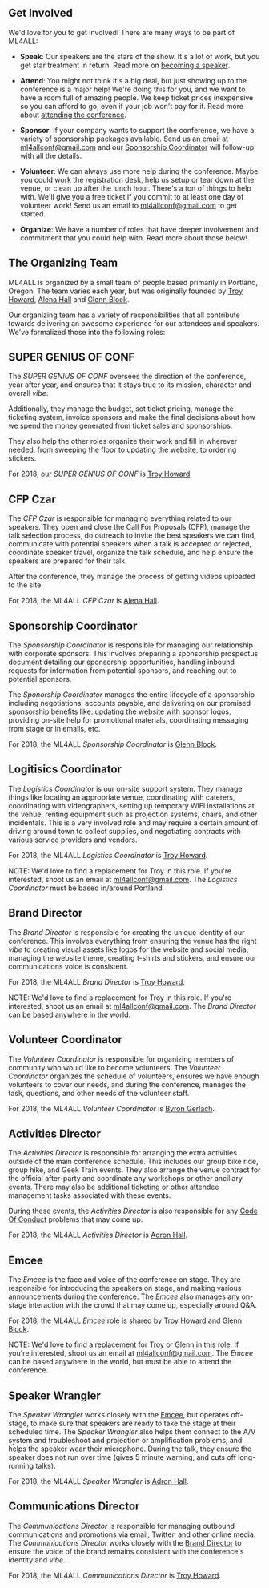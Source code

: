 Get Involved
------------

We'd love for you to get involved! There are many ways to be part of ML4ALL:

- **Speak**: Our speakers are the stars of the show. It's a lot of work, but you get star treatment in return. Read more on [becoming a speaker][speak].

- **Attend**: You might not think it's a big deal, but just showing up to the conference is a major help! We're doing this for you, and we want to have a room full of amazing people. We keep ticket prices inexpensive so you can afford to go, even if your job won't pay for it. Read more about [attending the conference][attend].

- **Sponsor**: If your company wants to support the conference, we have a variety of sponsorship packages available. Send us an email at [ml4allconf@gmail.com] and our [Sponsorship Coordinator](#sponsorship-coordinator) will follow-up with all the details.

- **Volunteer**: We can always use more help during the conference. Maybe you could work the registration desk, help us setup or tear down at the venue, or clean up after the lunch hour. There's a ton of things to help with. We'll give you a free ticket if you commit to at least one day of volunteer work! Send us an email to [ml4allconf@gmail.com] to get started.

- **Organize**: We have a number of roles that have deeper involvement and commitment that you could help with. Read more about those below!


The Organizing Team
-------------------

ML4ALL is organized by a small team of people based primarily in Portland, Oregon. The team varies each year, but was originally founded by [Troy Howard], [Alena Hall] and [Glenn Block].

Our organizing team has a variety of responsibilities that all contribute towards delivering an awesome experience for our attendees and speakers. We've formalized those into the following roles:


## SUPER GENIUS OF CONF

The *SUPER GENIUS OF CONF* oversees the direction of the conference, year after year, and ensures that it stays true to its mission, character and overall *vibe*.

Additionally, they manage the budget, set ticket pricing, manage the ticketing system, invoice sponsors and make the final decisions about how we spend the money generated from ticket sales and sponsorships.

They also help the other roles organize their work and fill in wherever needed, from sweeping the floor to updating the website, to ordering stickers.

For 2018, our *SUPER GENIUS OF CONF* is [Troy Howard].


## CFP Czar

The *CFP Czar* is responsible for managing everything related to our speakers. They open and close the Call For Proposals (CFP), manage the talk selection process, do outreach to invite the best speakers we can find, communicate with potential speakers when a talk is accepted or rejected, coordinate speaker travel, organize the talk schedule, and help ensure the speakers are prepared for their talk.

After the conference, they manage the process of getting videos uploaded to the site.

For 2018, the ML4ALL *CFP Czar* is [Alena Hall].


## Sponsorship Coordinator

The *Sponsorship Coordinator* is responsible for managing our relationship with corporate sponsors. This involves preparing a sponsorship prospectus document detailing our sponsorship opportunities, handling inbound requests for information from potential sponsors, and reaching out to potential sponsors.

The *Sponorship Coordinator* manages the entire lifecycle of a sponsorship including negotiations, accounts payable, and delivering on our promised sponsorship benefits like: updating the website with sponsor logos, providing on-site help for promotional materials, coordinating messaging from stage or in emails, etc.

For 2018, the ML4ALL *Sponsorship Coordinator* is [Glenn Block].


## Logitisics Coordinator

The *Logistics Coordinator* is our on-site support system. They manage things like locating an appropriate venue, coordinating with caterers, coordinating with videographers, setting up temporary WiFi installations at the venue, renting equipment such as projection systems, chairs, and other incidentals. This is a very involved role and may require a certain amount of driving around town to collect supplies, and negotiating contracts with various service providers and vendors.

For 2018, the ML4ALL *Logistics Coordinator* is [Troy Howard].

NOTE: We'd love to find a replacement for Troy in this role. If you're interested, shoot us an email at [ml4allconf@gmail.com]. The *Logistics Coordinator* must be based in/around Portland.


## Brand Director

The *Brand Director* is responsible for creating the unique identity of our conference. This involves everything from ensuring the venue has the right *vibe* to creating visual assets like logos for the website and social media, managing the website theme, creating t-shirts and stickers, and ensure our communications voice is consistent.

For 2018, the ML4ALL *Brand Director* is [Troy Howard].

NOTE: We'd love to find a replacement for Troy in this role. If you're interested, shoot us an email at [ml4allconf@gmail.com]. The *Brand Director* can be based anywhere in the world.


## Volunteer Coordinator

The *Volunteer Coordinator* is responsible for organizing members of community who would like to become volunteers. The *Volunteer Coordinator* organizes the schedule of volunteers, ensures we have enough volunteers to cover our needs, and during the conference, manages the task, questions, and other needs of the volunteer staff.

For 2018, the ML4ALL *Volunteer Coordinator* is [Byron Gerlach].


## Activities Director

The *Activities Director* is responsible for arranging the extra activities outside of the main conference schedule. This includes our group bike ride, group hike, and Geek Train events. They also arrange the venue contract for the official after-party and coordinate any workshops or other ancillary events. There may also be additional ticketing or other attendee management tasks associated with these events.

During these events, the *Activities Director* is also responsible for any [Code Of Conduct] problems that may come up.

For 2018, the ML4ALL *Activities Director* is [Adron Hall].


## Emcee

The *Emcee* is the face and voice of the conference on stage. They are responsible for introducing the speakers on stage, and making various announcements during the conference. The *Emcee* also manages any on-stage interaction with the crowd that may come up, especially around Q&A.

For 2018, the ML4ALL *Emcee* role is shared by [Troy Howard] and [Glenn Block].

NOTE: We'd love to find a replacement for Troy or Glenn in this role. If you're interested, shoot us an email at [ml4allconf@gmail.com]. The *Emcee* can be based anywhere in the world, but must be able to attend the conference.

## Speaker Wrangler

The *Speaker Wrangler* works closely with the [Emcee](#emcee), but operates off-stage, to make sure that speakers are ready to take the stage at their scheduled time. The *Speaker Wrangler* also helps them connect to the A/V system and troubleshoot and projection or amplification problems, and helps the speaker wear their microphone. During the talk, they ensure the speaker does not run over time (gives 5 minute warning, and cuts off long-running talks).

For 2018, the ML4ALL *Speaker Wrangler* is [Adron Hall].


## Communications Director

The *Communications Director* is responsible for managing outbound communications and promotions via email, Twitter, and other online media. The *Communications Director* works closely with the [Brand Director](#brand-director) to ensure the voice of the brand remains consistent with the conference's identity and *vibe*.

For 2018, the ML4ALL *Communications Director* is [Troy Howard].

[attend]: attend.html
[ml4allconf@gmail.com]: mailto:ml4allconf@gmail.com
[speak]: speak.html
[Troy Howard]: http://twitter.com/thoward37 "Troy Howard"
[Adron Hall]: http://twitter.com/adron "Adron Hall"
[Glenn Block]: http://twitter.com/gblock "Glenn Block"
[Alena Hall]: http://twitter.com/lenadroid "Alena Hall"
[Byron Gerlach]: http://twitter.com/byrongerlach "Byron Gerlach"
[code of conduct]: code-of-conduct.html "Code of Conduct"